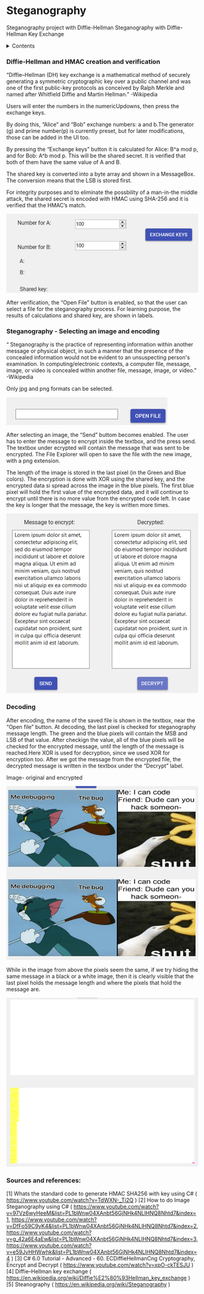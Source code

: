 # Steganography
 Steganography project with Diffie-Hellman
Steganography with Diffie-Hellman Key Exchange
<details>
  <summary>Contents</summary>
  <ol>
    <li><a href="#Diffie-Hellman and HMAC creation and verification">Diffie-Hellman and HMAC creation and verification</a></li>
    <li><a href="#Stegranography">Stegranography</a></li>
    <li><a href="#Decoding">Decoding</a></li>
    <li><a href="#Sources">Sources and References</a></li>

  </ol>
</details>

### Diffie-Hellman and HMAC creation and verification
“Diffie–Hellman (DH) key exchange is a mathematical method of securely generating a symmetric cryptographic key over a public channel and was one of the first public-key protocols as conceived by Ralph Merkle and named after Whitfield Diffie and Martin Hellman.” -Wikipedia

Users will enter the numbers in the numericUpdowns, then press the exchange keys. 

By doing this, “Alice” and  “Bob” exchange numbers: a and b.The generator (g) and prime number(p) is currently preset, but for later modifications, those can be added in the UI too. 

By pressing the “Exchange keys” button it is calculated for Alice: B^a mod p, and for Bob: A^b mod p. This will be the shared secret. It is verified that both of them have the same value of A and B.

The shared key is converted into a byte array and shown in a MessageBox. The conversion means that the LSB is stored first.

For integrity purposes and to eliminate the possbility of a man-in-the middle attack, the shared secret is encoded with HMAC using SHA-256 and it is verified that the HMAC’s match.

![My Image](img/keyExchange.png)

After verification, the “Open File” button is enabled, so that the user can select a file for the steganography process. For learning purpose, the results of calculations and shared key, are shown in labels.

### Steganography - Selecting an image and encoding

“ Steganography is the practice of representing information within another message or physical object, in such a manner that the presence of the concealed information would not be evident to an unsuspecting person's examination. In computing/electronic contexts, a computer file, message, image, or video is concealed within another file, message, image, or video.”  -Wikipedia

Only jpg and png formats can be selected.

![My Image](img/fileOpen.png)


After selecting an image, the “Send” buttom becomes enabled. The user has to enter the message to encrypt inside the textbox, and the press send. The textbox under ecrypted will contain the message that was sent to be encrypted. The File Explorer will open to save the  file with the new image, with a png extension.

The length of the image is stored in the last pixel (in the Green and Blue colors). The encryption is done with XOR using the shared key, and the encrypted data si spread across the image in the blue pixels. The first blue pixel will hold the first value of the encrypted data, and it will continue to encrypt until there is no more value from the encrypted code left. In case the key is longer that the message, the key is written more times.

![My Image](img/EncodedDecodedText.png)

### Decoding

After encoding, the name of the saved file is shown in the textbox, near the “Open file” button. At decoding, the last pixel is checked for steganography message length. The green and the blue pixels will contain the MSB and LSB of that value. After checkign the value, all of the blue pixels will be checked for the encrypted message, until the length of the message is reached.Here XOR is used for decryption, since we used XOR for encryption too. After we got the message from the encrypted file, the decrypted message is written in the textbox under the “Decrypt” label.

Image-  original and encrypted

![My Image](img/Tom&Jerry.png)


While in the image from above the pixels seem the same, if we try hiding the same message in a black or a white image, then it is clearly visible that the last pixel holds the message length and where the pixels that hold the message are.

![My Image](img/White.png)

 ### Sources and references:
[1] Whats the standard code to generate HMAC SHA256 with key using C# ( https://www.youtube.com/watch?v=TdWXN-_Ti2Q ) 
[2] How to do Image Steganography using C#  (
https://www.youtube.com/watch?v=97Vz6wyHeeM&list=PL1bWnw04XAnbt56GjNHk4NLlHNQ8Nhtd7&index=1,
https://www.youtube.com/watch?v=DfFo59C9yK4&list=PL1bWnw04XAnbt56GjNHk4NLlHNQ8Nhtd7&index=2,
https://www.youtube.com/watch?v=g_42a6E4aEw&list=PL1bWnw04XAnbt56GjNHk4NLlHNQ8Nhtd7&index=3,
https://www.youtube.com/watch?v=e59JvHHWwhk&list=PL1bWnw04XAnbt56GjNHk4NLlHNQ8Nhtd7&index=4 )
[3] C# 6.0 Tutorial - Advanced - 60. ECDiffieHellmanCng Cryptography, Encrypt and Decrypt   ( https://www.youtube.com/watch?v=xpO-ckTESJU )
[4] Diffie–Hellman key exchange ( https://en.wikipedia.org/wiki/Diffie%E2%80%93Hellman_key_exchange )
[5] Steanography ( https://en.wikipedia.org/wiki/Steganography )
 
